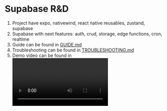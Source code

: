 # Supabase R&D
1. Project have expo, nativewind, react native reusables, zustand, supabase
2. Supabase with next features: auth, crud, storage, edge functions, cron, realtime
3. Guide can be found in [GUIDE.md](docs/GUIDE.md)
4. Troubleshooting can be found in [TROUBLESHOOTING.md](docs/TROUBLESHOOTING.md)
5. Demo video can be found in ![demo.mp4](docs/demo.mp4)
